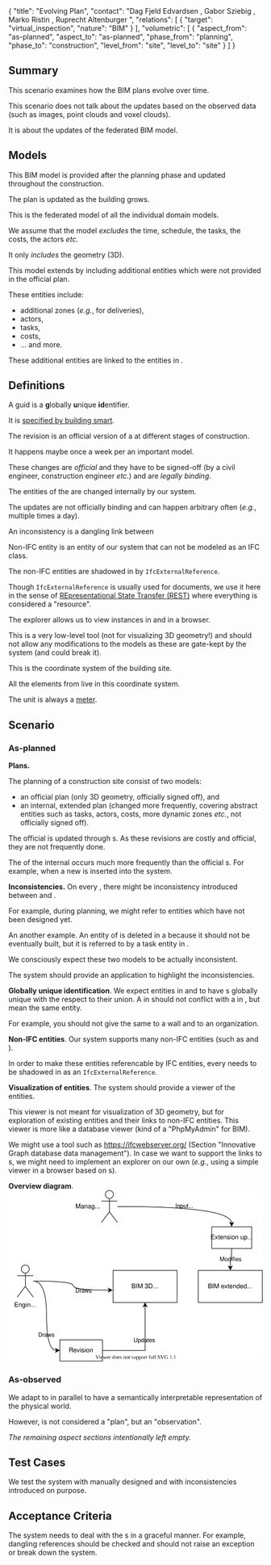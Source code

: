 <rasaeco-meta>
{
    "title": "Evolving Plan",
    "contact": "Dag Fjeld Edvardsen <dag.fjeld.edvardsen@catenda.no>, Gabor Sziebig <gabor.sziebig@sintef.no>, Marko Ristin <rist@zhaw.ch>, Ruprecht Altenburger <altb@zhaw.ch>",
    "relations": [
        { "target": "virtual_inspection", "nature": "BIM" }
    ],
    "volumetric": [
        {
            "aspect_from": "as-planned", "aspect_to": "as-planned",
            "phase_from": "planning", "phase_to": "construction",
            "level_from": "site", "level_to": "site"
        }
    ]
}
</rasaeco-meta>

## Summary

This scenario examines how the BIM plans evolve over time.

This scenario does not talk about the updates based on the observed data (such as images, point
clouds and voxel clouds).

It is about the updates of the federated BIM model.

## Models

<model name="bim3d">

<phase name="planning">This BIM model is provided after the planning phase</phase> and 
<phase name="construction">updated throughout the construction</phase>.

The plan is updated as the building grows.

This is the federated model of all the individual domain models.

We assume that the model *excludes* the time, schedule, the tasks, the costs, the actors *etc.*

It only *includes* the geometry (3D).

</model>

<model name="bim_extended">

This model extends <modelref name="bim3d" /> by including additional entities which
were not provided in the official plan.

These entities include:
* additional zones (*e.g.*, for deliveries),
* actors,
* tasks,
* costs,
* ... and more.

These additional entities are linked to the entities in <modelref name="bim3d" />.

</model>

## Definitions

<def name="guid">

A guid is a **g**lobally **u**nique **id**entifier.

It is [specified by building smart](https://technical.buildingsmart.org/resources/ifcimplementationguidance/ifc-guid/).

</def>

<def name="revision">

<phase name="construction">The revision is an official version of 
a <modelref name="bim3d" /> at different stages of construction.</phase>

It happens maybe once a week per an important model.

These changes are *official* and they have to be signed-off (by a civil engineer, construction
engineer *etc.*) and are *legally binding*.

</def>

<def name="extension_update">

The entities of the <modelref name="bim_extended" /> are changed internally by our system.

The updates are not officially binding and can happen arbitrary often (*e.g.*, multiple times a 
day).

</def>

<def name="inconsistency">

An inconsistency is a dangling link between  

</def>

<def name="non_ifc_entity">

Non-IFC entity is an entity of our system that can not be modeled as an IFC class.

The non-IFC entities are shadowed in <modelref name="bim_extended" /> by `IfcExternalReference`.

Though `IfcExternalReference` is usually used for documents, we use it here in the sense of
[REpresentational State Transfer (REST)](https://en.wikipedia.org/wiki/Representational_state_transfer)
where everything is considered a "resource".

</def>

<def name="explorer">

The explorer allows us to view instances in <modelref name="bim3d" /> and 
<modelref name="bim_extended" /> in a browser.

This is a very low-level tool (not for visualizing 3D geometry!) and 
should not allow any modifications to the models as these are gate-kept 
by the system (and could break it).

</def>

<def name="site_coordinate_system">

This is the coordinate system of the building site.

All the elements from <modelref name="bim3d" /> live in this coordinate system.

The unit is always a [meter](https://en.wikipedia.org/wiki/Metre).

</def>


## Scenario

### As-planned

**Plans.**

<level name="site">

The planning of a construction site consist of two models:
* an official plan <modelref name="bim3d" /> (only 3D geometry, officially signed off), and
* an internal, extended plan <modelref name="bim_extended" /> 
  (changed more frequently, covering abstract entities such as tasks, actors, costs, 
   more dynamic zones *etc.*, not officially signed off).

</level>

The official <modelref name="bim3d" /> is updated through <ref name="revision" />s.
As these revisions are costly and official, they are not frequently done.

The <ref name="extension_update" /> of the internal <modelref name="bim_extended" /> 
occurs much more frequently than the official <ref name="revision" />s. 
For example, when a new <ref name="truck_guidance#delivery" /> is inserted into the system.

**Inconsistencies.** 
On every <ref name="revision" />, there might be inconsistency introduced between 
<modelref name="bim_extended" /> and <modelref name="bim3d" />.

<phase name="planning">For example, during planning, we might refer to entities which have not 
been designed yet</phase>.

<phase name="construction">An another example. An entity of <modelref name="bim3d" /> is 
deleted in a <ref name="revision" /> because it should not be eventually built, but it is 
referred to by a task entity in <modelref name="bim_extended" />.</phase> 

We consciously expect these two models to be actually inconsistent. 

The system should provide an application to highlight the inconsistencies.

**Globally unique identification**.
We expect entities in <modelref name="bim3d" /> and <modelref name="bim_extended" /> to have
<ref name="guid" />s globally unique with the respect to their union. 
A <ref name="guid" /> in <modelref name="bim_extended" /> should not conflict with a 
<ref name="guid" /> in <modelref name="bim3d" />, but mean the same entity.

For example, you should not give the same <ref name="guid" /> to a wall and to an organization. 

**Non-IFC entities**.
Our system supports many non-IFC entities (such as <ref name="risk_management#risk" /> and
<ref name="truck_guidance#delivery_update" />).

In order to make these entities referencable by IFC entities, every <ref name="non_ifc_entity" />
needs to be shadowed in <modelref name="bim_extended" /> as an `IfcExternalReference`.

**Visualization of entities**.
The system should provide a viewer of the entities.

This viewer is not meant for visualization of 3D geometry, but for exploration of existing entities
and their links to non-IFC entities. This viewer is more like a database viewer 
(kind of a "PhpMyAdmin" for BIM).

We might use a tool such as https://ifcwebserver.org/ 
(Section "Innovative Graph database data management"). In case we want to support the links to
<ref name="non_ifc_entity" />s, we might need to implement an explorer on our own (*e.g.*, using
a simple viewer in a browser based on <ref name="unique_resource_identification#identifier" />s). 

**Overview diagram**.
<img src="diagram.svg" />

### As-observed

We adapt <modelref name="bim3d" /> to
<modelref name="digital_reconstruction#as-built" /> in parallel to have a semantically
interpretable representation of the physical world.

However, <modelref name="digital_reconstruction#as-built" /> is not considered a "plan",
but an "observation".

*The remaining aspect sections intentionally left empty.*

## Test Cases

<test name="inconsistent_model">

We test the system with manually designed <modelref name="bim3d" /> and
<modelref name="bim_extended" /> with inconsistencies introduced on purpose.

</test>

## Acceptance Criteria

<acceptance name="inconsistencies_dealt_with_gracefully">

The system needs to deal with the <ref name="inconsistency" />s in a graceful manner.
For example, dangling references should be checked and should not raise an exception or break
down the system.

</acceptance>